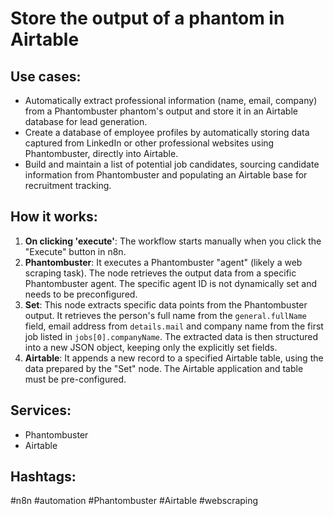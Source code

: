 # Store the output of a phantom in Airtable

## Use cases:

- Automatically extract professional information (name, email, company) from a Phantombuster phantom's output and store it in an Airtable database for lead generation.
- Create a database of employee profiles by automatically storing data captured from LinkedIn or other professional websites using Phantombuster, directly into Airtable.
- Build and maintain a list of potential job candidates, sourcing candidate information from Phantombuster and populating an Airtable base for recruitment tracking.

## How it works:

1.  **On clicking 'execute'**: The workflow starts manually when you click the "Execute" button in n8n.
2.  **Phantombuster**: It executes a Phantombuster "agent" (likely a web scraping task). The node retrieves the output data from a specific Phantombuster agent. The specific agent ID is not dynamically set and needs to be preconfigured.
3.  **Set**: This node extracts specific data points from the Phantombuster output. It retrieves the person's full name from the `general.fullName` field, email address from `details.mail` and company name from the first job listed in `jobs[0].companyName`. The extracted data is then structured into a new JSON object, keeping only the explicitly set fields.
4.  **Airtable**: It appends a new record to a specified Airtable table, using the data prepared by the "Set" node. The Airtable application and table must be pre-configured.

## Services:

-   Phantombuster
-   Airtable

## Hashtags:

#n8n #automation #Phantombuster #Airtable #webscraping
